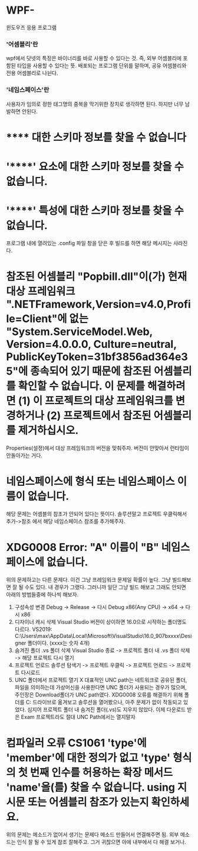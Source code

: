 # WPF-
윈도우즈 응용 프로그램


### '어셈블리'란

wpf에서 닷넷의 특징은 바이너리를 바로 사용할 수 있다는 것.
즉, 외부 어셈블리에 포함된 타입을 사용할 수 있다는 뜻.
배포되는 프로그램 단위를 말하며, 공유 어셈블리와 전용 어셈블리로 나뉜다.


### '네임스페이스'란

사용자가 임의로 정한 태그명의 중복을 막기위한 장치로 생각하면 된다.
하지만 너무 남발하면 안된다.





# **** 대한 스키마 정보를 찾을 수 없습니다
# '****' 요소에 대한 스키마 정보를 찾을 수 없습니다.
# '****' 특성에 대한 스키마 정보를 찾을 수 없습니다.

프로그램 내에 열려있는 .config 파일 창을 닫은 후 빌드를 하면 해당 메시지는 사라진다.




# 참조된 어셈블리 "Popbill.dll"이(가) 현재 대상 프레임워크 ".NETFramework,Version=v4.0,Profile=Client"에 없는 "System.ServiceModel.Web, Version=4.0.0.0, Culture=neutral, PublicKeyToken=31bf3856ad364e35"에 종속되어 있기 때문에 참조된 어셈블리를 확인할 수 없습니다. 이 문제를 해결하려면 (1) 이 프로젝트의 대상 프레임워크를 변경하거나 (2) 프로젝트에서 참조된 어셈블리를 제거하십시오.

Properties(설정)에서 대상 프레임워크의 버전을 맞춰주자. 버전이 안맞아서 런타임이 안돌아가는 거다.




# 네임스페이스에 형식 또는 네임스페이스 이름이 없습니다.

해당 문제는 어셈블의 참조가 안되어 있다는 뜻이다. 솔루션말고 프로젝트 우클릭해서 추가->참조 에서 해당 네임스페이스 참조를 추가해주자.




# XDG0008 Error: "A" 이름이 "B" 네임스페이스에 없습니다.

위의 문제하고는 다른 문제다. 이건 그냥 프레임워크 문제일 확률이 높다. 그냥 빌드해보면 잘 될 수도 있다. 내 경우가 그랬다. 
그러니까 일단 그냥 빌드 해보고 그래도 안되면 아래의 방법들중에 하나씩 해보자.
1. 구성속성 변경
Debug -> Release -> 다시 Debug
x86(Any CPU) -> x64 -> 다시 x86
2. 디자이너 캐시 삭제
Visual Studio 버전이 상이하면 16.0으로 시작하는 폴더명도 다르다.
VS2019: C:\Users\max\AppData\Local\Microsoft\VisualStudio\16.0_907bxxxx\Designer 폴더이다. (xxxx는 숫자 4개)
3. 숨겨진 폴더 .vs 폴더 삭제
Visual Studio 종료 -> 프로젝트 폴더 내 .vs 폴더 삭제 -> 해당 프로젝트 다시 열기
4. 프로젝트 언로드
솔루션 탐색기 -> 프로젝트 우클릭 -> 프로젝트 언로드 -> 프로젝트 다시로드
5. UNC 폴더에서 프로젝트 열기 X
대표적인 UNC path는 네트워크로 공유된 폴더, 파일을 의미하는데 가상머신을 사용한다면 UNC 폴더가 사용되는 경우가 많으며, 주인장은 Download폴더가 UNC path였다. XDG0008 오류를 해결하기 위해 폴더를 C: 드라이브로 옮겨보고 솔루션을 열어봤으나, 아주 문제가 없이 작동되고 있었다.  심지어 프로젝트 폴더 내 숨겨진 폴더(.vs)도 지우지 않았다.
이제 다운로드 받은 Exam 프로젝트라도 절대 UNC Path에서는 열지말자



# 컴파일러 오류 CS1061    'type'에 'member'에 대한 정의가 없고 'type' 형식의 첫 번째 인수를 허용하는 확장 메서드 'name'을(를) 찾을 수 없습니다. using 지시문 또는 어셈블리 참조가 있는지 확인하세요.

위의 문제는 메소드가 없어서 생기는 문제다 메소드 만들어서 연결해주면 됨. 외부 메소드는 인식 잘 될 수 있게 참조 잘해주고. 그거 귀찮으면 아에 내부에서 다 해결 보거나.

